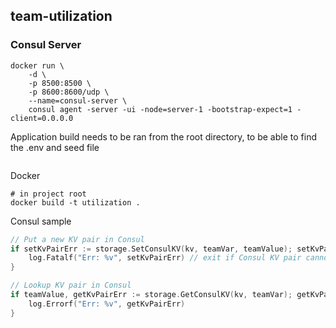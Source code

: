 ## team-utilization

### Consul Server
```console
docker run \
    -d \
    -p 8500:8500 \
    -p 8600:8600/udp \
    --name=consul-server \
    consul agent -server -ui -node=server-1 -bootstrap-expect=1 -client=0.0.0.0
```

Application build needs to be ran from the root directory, to be able to find the .env and seed file
```
```

Docker
```console
# in project root
docker build -t utilization .
```

Consul sample
```go
// Put a new KV pair in Consul
if setKvPairErr := storage.SetConsulKV(kv, teamVar, teamValue); setKvPairErr != nil {
    log.Fatalf("Err: %v", setKvPairErr) // exit if Consul KV pair cannot be set
}

// Lookup KV pair in Consul
if teamValue, getKvPairErr := storage.GetConsulKV(kv, teamVar); getKvPairErr != nil {
    log.Errorf("Err: %v", getKvPairErr)
}
```
